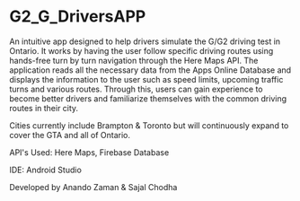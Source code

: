 # G2_G_DriversAPP
An intuitive app designed to help drivers simulate the G/G2 driving test in Ontario. 
It works by having the user follow specific driving routes using hands-free turn by turn navigation through the Here Maps API. 
The application reads all the necessary data from the Apps Online Database and displays the information to the user such as speed limits,
upcoming traffic turns and various routes. Through this, users can gain experience to become better drivers and familiarize themselves 
with the common driving routes in their city.

Cities currently include Brampton & Toronto but will continuously expand to cover the GTA and all of Ontario.

API's Used: Here Maps, Firebase Database

IDE: Android Studio

Developed by Anando Zaman  &  Sajal Chodha

